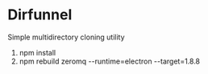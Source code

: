 # Dirfunnel

Simple multidirectory cloning utility

1. npm install
2. npm rebuild zeromq --runtime=electron --target=1.8.8
